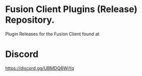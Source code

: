 # Fusion Client Plugins (Release) Repository.

Plugin Releases for the Fusion Client found at 

# Discord

https://discord.gg/UBMDQ6WjYq
